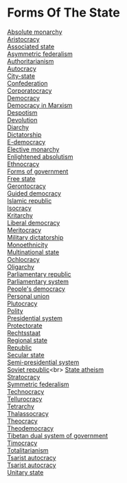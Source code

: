 # Forms Of The State
[Absolute monarchy](https://en.wikipedia.org/wiki/Absolute_monarchy)<br>
[Aristocracy](https://en.wikipedia.org/wiki/Aristocracy)<br>
[Associated state](https://en.wikipedia.org/wiki/Associated_state)<br>
[Asymmetric federalism](https://en.wikipedia.org/wiki/Asymmetric_federalism)<br>
[Authoritarianism](https://en.wikipedia.org/wiki/Authoritarianism)<br>
[Autocracy](https://en.wikipedia.org/wiki/Autocracy)<br>
[City-state](https://en.wikipedia.org/wiki/City-state)<br>
[Confederation](https://en.wikipedia.org/wiki/Confederation)<br>
[Corporatocracy](https://en.wikipedia.org/wiki/Corporatocracy)<br>
[Democracy](https://en.wikipedia.org/wiki/Democracy)<br>
[Democracy in Marxism](https://en.wikipedia.org/wiki/Democracy_in_Marxism)<br>
[Despotism](https://en.wikipedia.org/wiki/Despotism)<br>
[Devolution](https://en.wikipedia.org/wiki/Devolution)<br>
[Diarchy](https://en.wikipedia.org/wiki/Diarchy)<br>
[Dictatorship](https://en.wikipedia.org/wiki/Dictatorship)<br>
[E-democracy](https://en.wikipedia.org/wiki/E-democracy)<br>
[Elective monarchy](https://en.wikipedia.org/wiki/Elective_monarchy)<br>
[Enlightened absolutism](https://en.wikipedia.org/wiki/Enlightened_absolutism)<br>
[Ethnocracy](https://en.wikipedia.org/wiki/Ethnocracy)<br>
[Forms of government](https://en.wikipedia.org/wiki/Forms_of_government)<br>
[Free state](https://en.wikipedia.org/wiki/Free_state)<br>
[Gerontocracy](https://en.wikipedia.org/wiki/Gerontocracy)<br>
[Guided democracy](https://en.wikipedia.org/wiki/Guided_democracy)<br>
[Islamic republic](https://en.wikipedia.org/wiki/Islamic_republic)<br>
[Isocracy](https://en.wikipedia.org/wiki/Isocracy)<br>
[Kritarchy](https://en.wikipedia.org/wiki/Kritarchy)<br>
[Liberal democracy](https://en.wikipedia.org/wiki/Liberal_democracy)<br>
[Meritocracy](https://en.wikipedia.org/wiki/Meritocracy)<br>
[Military dictatorship](https://en.wikipedia.org/wiki/Military_dictatorship)<br>
[Monoethnicity](https://en.wikipedia.org/wiki/Monoethnicity)<br>
[Multinational state](https://en.wikipedia.org/wiki/Multinational_state)<br>
[Ochlocracy](https://en.wikipedia.org/wiki/Ochlocracy)<br>
[Oligarchy](https://en.wikipedia.org/wiki/Oligarchy)<br>
[Parliamentary republic](https://en.wikipedia.org/wiki/Parliamentary_republic)<br>
[Parliamentary system](https://en.wikipedia.org/wiki/Parliamentary_system)<br>
[People's democracy](https://en.wikipedia.org/wiki/People%27s_democracy_(Marxism%E2%80%93Leninism))<br>
[Personal union](https://en.wikipedia.org/wiki/Personal_union)<br>
[Plutocracy](https://en.wikipedia.org/wiki/Plutocracy)<br>
[Polity](https://en.wikipedia.org/wiki/Polity)<br>
[Presidential system](https://en.wikipedia.org/wiki/Presidential_system)<br>
[Protectorate](https://en.wikipedia.org/wiki/Protectorate)<br>
[Rechtsstaat](https://en.wikipedia.org/wiki/Rechtsstaat)<br>
[Regional state](https://en.wikipedia.org/wiki/Regional_state)<br>
[Republic](https://en.wikipedia.org/wiki/Republic)<br>
[Secular state](https://en.wikipedia.org/wiki/Secular_state)<br>
[Semi-presidential system](https://en.wikipedia.org/wiki/Semi-presidential_system)<br>
[Soviet republic](https://en.wikipedia.org/wiki/Soviet_republic_(system_of_government))<br>
[State atheism](https://en.wikipedia.org/wiki/State_atheism)<br>
[Stratocracy](https://en.wikipedia.org/wiki/Stratocracy)<br>
[Symmetric federalism](https://en.wikipedia.org/wiki/Symmetric_federalism)<br>
[Technocracy](https://en.wikipedia.org/wiki/Technocracy)<br>
[Tellurocracy](https://en.wikipedia.org/wiki/Tellurocracy)<br>
[Tetrarchy](https://en.wikipedia.org/wiki/Tetrarchy)<br>
[Thalassocracy](https://en.wikipedia.org/wiki/Thalassocracy)<br>
[Theocracy](https://en.wikipedia.org/wiki/Theocracy)<br>
[Theodemocracy](https://en.wikipedia.org/wiki/Theodemocracy)<br>
[Tibetan dual system of government](https://en.wikipedia.org/wiki/Tibetan_dual_system_of_government)<br>
[Timocracy](https://en.wikipedia.org/wiki/Timocracy)<br>
[Totalitarianism](https://en.wikipedia.org/wiki/Totalitarianism)<br>
[Tsarist autocracy](https://en.wikipedia.org/wiki/Tsarist_autocracy)<br>
[Tsarist autocracy](https://en.wikipedia.org/wiki/Tsarist_autocracy)<br>
[Unitary state](https://en.wikipedia.org/wiki/Unitary_state)<br>
